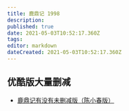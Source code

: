 ```yaml
---
title: 鹿鼎记 1998
description: 
published: true
date: 2021-05-03T10:52:17.360Z
tags: 
editor: markdown
dateCreated: 2021-05-03T10:52:17.360Z
---
```


## 优酷版大量删减

+ [鹿鼎记有没有未删减版（陈小春版）](https://web.archive.org/web/20210503104826/https://www.douban.com/group/topic/203180417/)